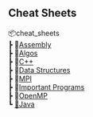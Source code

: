 ## Cheat Sheets
<!-- <base href="https://theprogrammerdavid.github.io/CC/cheat_sheets" > -->

📦cheat_sheets <br/>
 ┣ 📂[Assembly](cheat_sheets/Assembly/index) <br/>
 ┣ 📂[Algos](cheat_sheets/Algos/index) <br/>
 ┣ 📂[C++](cheat_sheets/C++/index) <br/>
 ┣ 📂[Data Structures](cheat_sheets/Data%20Structures/index) <br/>
 ┣ 📂[MPI](cheat_sheets/MPI/index) <br/>
 ┣ 📂[Important Programs](cheat_sheets/ImpPrograms/index) <br/>
 ┣ 📂[OpenMP](cheat_sheets/OpenMP/index) <br/>
 ┗ [📂Java](cheat_sheets/Java/index) <br/>